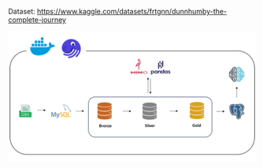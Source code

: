 Dataset: https://www.kaggle.com/datasets/frtgnn/dunnhumby-the-complete-journey

![alt text](https://github.com/huynhdoanho/dagster_etl_dunnhumby/blob/cbd7bb13652840105654635bd20379366cdcb91f/img/overview.png)
